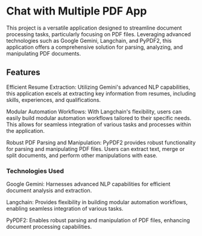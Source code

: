 # Chat with Multiple PDF App

This project is a versatile application designed to streamline document processing tasks, particularly focusing on PDF files. Leveraging advanced technologies such as Google Gemini, Langchain, and PyPDF2, this application offers a comprehensive solution for parsing, analyzing, and manipulating PDF documents.

## Features

Efficient Resume Extraction: Utilizing Gemini's advanced NLP capabilities, this application excels at extracting key information from resumes, including skills, experiences, and qualifications.

Modular Automation Workflows: With Langchain's flexibility, users can easily build modular automation workflows tailored to their specific needs. This allows for seamless integration of various tasks and processes within the application.

Robust PDF Parsing and Manipulation: PyPDF2 provides robust functionality for parsing and manipulating PDF files. Users can extract text, merge or split documents, and perform other manipulations with ease.


### Technologies Used
Google Gemini: Harnesses advanced NLP capabilities for efficient document analysis and extraction.

Langchain: Provides flexibility in building modular automation workflows, enabling seamless integration of various tasks.

PyPDF2: Enables robust parsing and manipulation of PDF files, enhancing document processing capabilities.